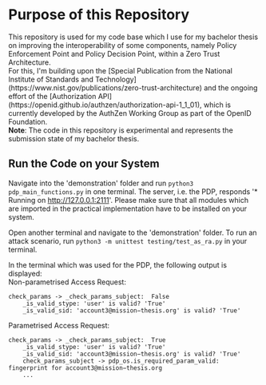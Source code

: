 <h1>Purpose of this Repository</h1>
This repository is used for my code base which I use for my bachelor thesis on improving the interoperability of some components, namely Policy Enforcement Point and Policy Decision Point, within a Zero Trust Architecture.<br />
For this, I'm building upon the [Special Publication from the National Institute of Standards and Technology](https://www.nist.gov/publications/zero-trust-architecture) and the ongoing effort of the [Authorization API](https://openid.github.io/authzen/authorization-api-1_1_01), which is currently developed by the AuthZen Working Group as part of the OpenID Foundation.<br /> 
<b>Note</b>: The code in this repository is experimental and represents the submission state of my bachelor thesis.

<h2>Run the Code on your System</h2>

Navigate into the 'demonstration' folder and run `python3 pdp_main_functions.py` in one terminal. 
The server, i.e. the PDP, responds '* Running on http://127.0.0.1:2111'. 
Please make sure that all modules which are imported in the practical implementation have to be installed on your system.

Open another terminal and navigate to the 'demonstration' folder.
To run an attack scenario, run `python3 -m unittest testing/test_as_ra.py` in your terminal.

In the terminal which was used for the PDP, the following output is displayed:<br>
Non-parametrised Access Request:
```
check_params -> _check_params_subject:  False
	_is_valid_stype: 'user' is valid? 'True'
	_is_valid_sid: 'account3@mission−thesis.org' is valid? 'True'
```

Parametrised Access Request:
```
check_params -> _check_params_subject:  True
	_is_valid_stype: 'user' is valid? 'True'
	_is_valid_sid: 'account3@mission−thesis.org' is valid? 'True'
	check_params_subject -> pdp_os.is_required_param_valid: fingerprint for account3@mission−thesis.org
    ...
```